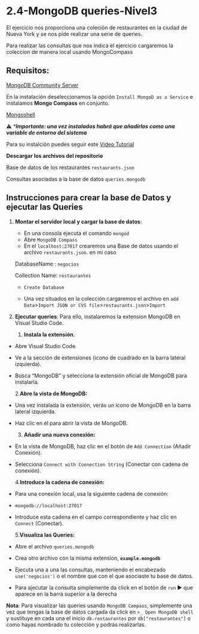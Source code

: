 # **2.4-MongoDB queries-Nivel3**
El ejercicio nos proporciona una coleción de restaurantes en la ciudad de Nueva York y se nos pide realizar una serie de queries.

Para realizar las consultas que nos indica el ejercicio cargaremos la coleccion de manera local usando MongoCompass

## **Requisitos:**
[MongoDB Community Server]( https://www.mongodb.com/try/download/community "MongoDB Community Server")

En la instalación deseleccionamos la opción `Install MongoD as a Service`
e instalamos **Mongo Compass** en conjunto.

[Mongoshell](https://www.mongodb.com/try/download/shell "Mongoshell")

⚠  _***Importante: una vez instalados habrá que añadirlos como una variable de entorno del sistema**_

Para su instalción puedes seguir este [Video Tutorial](https://www.youtube.com/watch?v=eKXIxSZrJfw "link")


**Descargar los archivos del repositorio**

Base de datos de los restaurantes `restaurants.json`

Consultas asociadas a la base de datos `queries.mongodb`

## Instrucciones para crear la base de Datos y ejecutar las Queries

1. **Montar el servidor local y cargar la base de datos**:
    - En una consola ejecuta el comando `mongod` 
    - Abre `MongoDB Compass`
    - En el `localhost:27017` crearemos una Base de datos usando el archivo  `restaurants.json`.
    en mi caso 

    DatabaseName : `negocios`

    Collection Name: `restaurantes`

    -   `Create Database`

    - Una vez situados en la colección cargaremos el archivo en `add Data`>`Import JSON or CVS file`>`restaurants.json`>`Import`
    

2. **Ejecutar queries**:
    Para ello, instalaremos la extension MongoDB en Visual Studio Code.

    1. **Instala la extensión.**
- 	Abre Visual Studio Code.
- 	Ve a la sección de extensiones (icono de cuadrado en la barra lateral izquierda).
- 	Busca “MongoDB” y selecciona la extensión oficial de MongoDB para instalarla.

    2.**Abre la vista de MongoDB:**
- 	Una vez instalada la extensión, verás un icono de MongoDB en la barra lateral izquierda.
- Haz clic en él para abrir la vista de MongoDB.

    3.	**Añadir una nueva conexión:**
- 	En la vista de MongoDB, haz clic en el botón de `Add Connection` (Añadir Conexión).
- 	Selecciona `Connect with Connection String` (Conectar con cadena de conexión).

    4.**Introduce la cadena de conexión:**
- 	Para una conexión local, usa la siguiente cadena de conexión:
- 	`mongodb://localhost:27017`
- 	Introduce esta cadena en el campo correspondiente y haz clic en `Connect` (Conectar).

    5.**Visualiza las Queries:**
- 	Abre el archivo `queries.mongodb`
- 	Crea otro archivo con la misma extension, **`example.mongodb`**
- 	Ejecuta una a una las consultas, manteniendo el encabezado `use('negocios')` o el nombre que con el que asociaste tu base de datos.
- 	Para ajecutar la consulta simplemente da click en el botón de `run`  ▶  que aparece en la barra superior a la derecha


**Nota**: Para visualizar las queries usando `MongoDB Compass`, simplemente una vez que tengas la base de datos cargada da click en `>_ Open MongoDB shell`
y sustituye en cada una el inicio `db.restaurantes`  por `db["restaurantes"]` o como hayas nombrado tu colección y podrás realizarlas.





